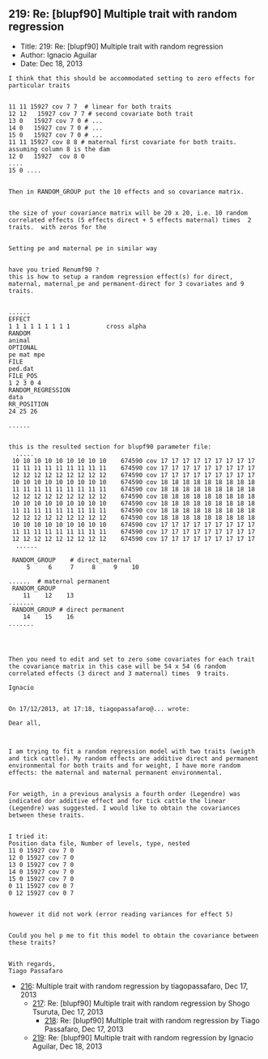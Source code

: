 ## 219: Re: [blupf90] Multiple trait with random regression

- Title: 219: Re: [blupf90] Multiple trait with random regression
- Author: Ignacio Aguilar
- Date: Dec 18, 2013

```
I think that this should be accommodated setting to zero effects for particular traits 


11 11 15927 cov 7 7  # linear for both traits
12 12   15927 cov 7 7 # second covariate both trait
13 0   15927 cov 7 0 # ...
14 0   15927 cov 7 0 # ...
15 0   15927 cov 7 0 # ...
11 11 15927 cov 8 8 # maternal first covariate for both traits. assuming column 8 is the dam 
12 0   15927  cov 8 0 
....
15 0 ....


Then in RANDOM_GROUP put the 10 effects and so covariance matrix. 


the size of your covariance matrix will be 20 x 20, i.e. 10 random correlated effects (5 effects direct + 5 effects maternal) times  2 traits.  with zeros for the 


Setting pe and maternal pe in similar way 


have you tried Renumf90 ?
this is how to setup a random regression effect(s) for direct, maternal, maternal_pe and permanent-direct for 3 covariates and 9 traits. 


......
EFFECT
1 1 1 1 1 1 1 1 1          cross alpha        
RANDOM
animal
OPTIONAL
pe mat mpe
FILE
ped.dat
FILE_POS
1 2 3 0 4
RANDOM_REGRESSION
data
RR_POSITION
24 25 26

......


this is the resulted section for blupf90 parameter file:
  .....
 10 10 10 10 10 10 10 10 10    674590 cov 17 17 17 17 17 17 17 17 17
 11 11 11 11 11 11 11 11 11    674590 cov 17 17 17 17 17 17 17 17 17
 12 12 12 12 12 12 12 12 12    674590 cov 17 17 17 17 17 17 17 17 17
 10 10 10 10 10 10 10 10 10    674590 cov 18 18 18 18 18 18 18 18 18
 11 11 11 11 11 11 11 11 11    674590 cov 18 18 18 18 18 18 18 18 18
 12 12 12 12 12 12 12 12 12    674590 cov 18 18 18 18 18 18 18 18 18
 10 10 10 10 10 10 10 10 10    674590 cov 18 18 18 18 18 18 18 18 18
 11 11 11 11 11 11 11 11 11    674590 cov 18 18 18 18 18 18 18 18 18
 12 12 12 12 12 12 12 12 12    674590 cov 18 18 18 18 18 18 18 18 18
 10 10 10 10 10 10 10 10 10    674590 cov 17 17 17 17 17 17 17 17 17
 11 11 11 11 11 11 11 11 11    674590 cov 17 17 17 17 17 17 17 17 17
 12 12 12 12 12 12 12 12 12    674590 cov 17 17 17 17 17 17 17 17 17
  ......

 RANDOM_GROUP    # direct_maternal
     5     6     7     8     9    10

......  # maternal permanent
 RANDOM_GROUP
    11    12    13
.......
 RANDOM_GROUP # direct permanent
    14    15    16
.......




Then you need to edit and set to zero some covariates for each trait 
the covariance matrix in this case will be 54 x 54 (6 random correlated effects (3 direct and 3 maternal) times  9 traits. 
 
Ignacio 


On 17/12/2013, at 17:18, tiagopassafaro@... wrote:

Dear all,



I am trying to fit a random regression model with two traits (weigth and tick cattle). My random effects are additive direct and permanent environmental for both traits and for weight, I have more random effects: the maternal and maternal permanent environmental. 


For weigth, in a previous analysis a fourth order (Legendre) was indicated dor additive effect and for tick cattle the linear (Legendre) was suggested. I would like to obtain the covariances between these traits.


I tried it:
Position data file, Number of levels, type, nested
11 0 15927 cov 7 0
12 0 15927 cov 7 0
13 0 15927 cov 7 0
14 0 15927 cov 7 0
15 0 15927 cov 7 0
0 11 15927 cov 0 7
0 12 15927 cov 0 7


however it did not work (error reading variances for effect 5)


Could you hel p me to fit this model to obtain the covariance between these traits?


With regards,
Tiago Passafaro
```

- [216](0216.md): Multiple trait with random regression by tiagopassafaro, Dec 17, 2013
    - [217](0217.md): Re: [blupf90] Multiple trait with random regression by Shogo Tsuruta, Dec 17, 2013
        - [218](0218.md): Re: [blupf90] Multiple trait with random regression by Tiago Passafaro, Dec 17, 2013
    - [219](0219.md): Re: [blupf90] Multiple trait with random regression by Ignacio Aguilar, Dec 18, 2013
